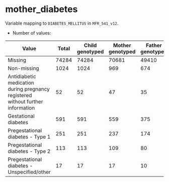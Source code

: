# mother_diabetes
Variable mapping to `DIABETES_MELLITUS` in `MFR_541_v12`.
- Number of values:

| Value | Total | Child genotyped | Mother genotyped | Father genotyped |
| ----- | ----- | --------------- | ---------------- | ---------------- |
| Missing | 74284 | 74284 | 70681 | 49410 |
| Non-missing | 1024 | 1024 | 969 | 674 |
| Antidiabetic medication during pregnancy registered without further information | 52 | 52 | 47 |35 |
| Gestational diabetes | 591 | 591 | 559 |375 |
| Pregestational diabetes - Type 1 | 251 | 251 | 237 |174 |
| Pregestational diabetes - Type 2 | 113 | 113 | 109 |80 |
| Pregestational diabetes - Unspecified/other | 17 | 17 | 17 |10 |



